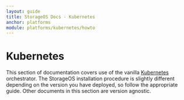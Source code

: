 ```yaml
---
layout: guide
title: StorageOS Docs - Kubernetes
anchor: platforms
module: platforms/kubernetes/howto
---
```


# Kubernetes

This section of documentation covers use of the vanilla [Kubernetes](https://kubernetes.io/) orchestrator. The StorageOS installation procedure is slightly different depending on the version you have deployed, so follow the appropriate guide. Other documents in this section are version agnostic.
